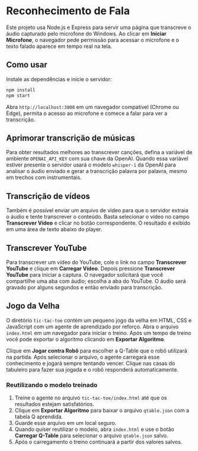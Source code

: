 # Reconhecimento de Fala

Este projeto usa Node.js e Express para servir uma página que transcreve o áudio capturado pelo microfone do Windows. Ao clicar em **Iniciar Microfone**, o navegador pede permissão para acessar o microfone e o texto falado aparece em tempo real na tela.

## Como usar

Instale as dependências e inicie o servidor:

```bash
npm install
npm start
```

Abra `http://localhost:3000` em um navegador compatível (Chrome ou Edge), permita o acesso ao microfone e comece a falar para ver a transcrição.

## Aprimorar transcrição de músicas

Para obter resultados melhores ao transcrever canções, defina a variável de ambiente `OPENAI_API_KEY` com sua chave da OpenAI. Quando essa variável estiver presente o servidor usará o modelo `whisper-1` da OpenAI para analisar o áudio enviado e gerar a transcrição palavra por palavra, mesmo em trechos com instrumentais.

## Transcrição de vídeos

Também é possível enviar um arquivo de vídeo para que o servidor extraia o áudio e tente transcrever o conteúdo. Basta selecionar o vídeo no campo **Transcrever Vídeo** e clicar no botão correspondente. O resultado é exibido em uma área de texto abaixo do player.

## Transcrever YouTube

Para transcrever um vídeo do YouTube, cole o link no campo **Transcrever YouTube** e clique em **Carregar Vídeo**. Depois pressione **Transcrever YouTube** para iniciar a captura. O navegador solicitará que você compartilhe uma aba com áudio; escolha a aba do YouTube. O áudio será gravado por alguns segundos e então enviado para transcrição.

## Jogo da Velha

O diretório `tic-tac-toe` contém um pequeno jogo da velha em HTML, CSS e JavaScript com um agente de aprendizado por reforço. Abra o arquivo `index.html` em um navegador para iniciar o treino. Após um tempo de treino você pode exportar o algoritmo clicando em **Exportar Algoritmo**.

Clique em **Jogar contra Robô** para escolher a Q-Table que o robô utilizará na partida. Após selecionar o arquivo, o agente carregará esse conhecimento e jogará sempre tentando vencer. Clique nas casas do tabuleiro para fazer sua jogada e o robô responderá automaticamente.

### Reutilizando o modelo treinado

1. Treine o agente no arquivo `tic-tac-toe/index.html` até que os resultados estejam satisfatórios.
2. Clique em **Exportar Algoritmo** para baixar o arquivo `qtable.json` com a tabela Q aprendida.
3. Guarde esse arquivo em um local seguro.
4. Quando quiser reutilizar o modelo, abra `index.html` e use o botão **Carregar Q-Table** para selecionar o arquivo `qtable.json` salvo.
5. Após o carregamento o treino continuará a partir dos valores salvos.
